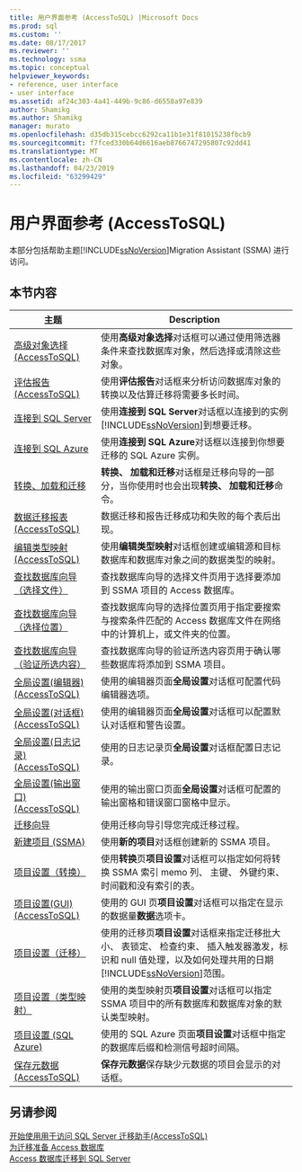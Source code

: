 ```yaml
---
title: 用户界面参考 (AccessToSQL) |Microsoft Docs
ms.prod: sql
ms.custom: ''
ms.date: 08/17/2017
ms.reviewer: ''
ms.technology: ssma
ms.topic: conceptual
helpviewer_keywords:
- reference, user interface
- user interface
ms.assetid: af24c303-4a41-449b-9c86-d6558a97e839
author: Shamikg
ms.author: Shamikg
manager: murato
ms.openlocfilehash: d35db315cebcc6292ca11b1e31f81015238fbcb9
ms.sourcegitcommit: f7fced330b64d6616aeb8766747295807c92dd41
ms.translationtype: MT
ms.contentlocale: zh-CN
ms.lasthandoff: 04/23/2019
ms.locfileid: "63299429"
---
```

# <a name="user-interface-reference-accesstosql"></a>用户界面参考 (AccessToSQL)
本部分包括帮助主题[!INCLUDE[ssNoVersion](../../includes/ssnoversion-md.md)]Migration Assistant (SSMA) 进行访问。  
  
## <a name="in-this-section"></a>本节内容  
  
|主题|Description|  
|---------|---------------|  
|[高级对象选择&#40;AccessToSQL&#41;](../../ssma/access/advanced-object-selection-accesstosql.md)|使用**高级对象选择**对话框可以通过使用筛选器条件来查找数据库对象，然后选择或清除这些对象。|  
|[评估报告&#40;AccessToSQL&#41;](../../ssma/access/assessment-report-accesstosql.md)|使用**评估报告**对话框来分析访问数据库对象的转换以及估算迁移将需要多长时间。|  
|[连接到 SQL Server](https://msdn.microsoft.com/ceb77a97-d6d5-4a92-90a6-342e97d12b54)|使用**连接到 SQL Server**对话框以连接到的实例[!INCLUDE[ssNoVersion](../../includes/ssnoversion-md.md)]到想要迁移。|  
|[连接到 SQL Azure](connect-to-azure-sql-db-accesstosql.md)|使用**连接到 SQL Azure**对话框以连接到你想要迁移的 SQL Azure 实例。|  
|[转换、加载和迁移](https://msdn.microsoft.com/4ec83e96-88a5-4b7b-8d5a-f3429d9a936b)|**转换、 加载和迁移**对话框是迁移向导的一部分，当你使用时也会出现**转换、 加载和迁移**命令。|  
|[数据迁移报表&#40;AccessToSQL&#41;](../../ssma/access/data-migration-report-accesstosql.md)|数据迁移和报告迁移成功和失败的每个表后出现。|  
|[编辑类型映射&#40;AccessToSQL&#41;](../../ssma/access/edit-type-mapping-accesstosql.md)|使用**编辑类型映射**对话框创建或编辑源和目标数据库和数据库对象之间的数据类型的映射。|  
|[查找数据库向导 （选择文件）](https://msdn.microsoft.com/2f574a34-4bab-40a4-89a8-ad4907ffc3fd)|查找数据库向导的选择文件页用于选择要添加到 SSMA 项目的 Access 数据库。|  
|[查找数据库向导 （选择位置）](https://msdn.microsoft.com/00b2d32a-998b-47a7-b25c-589b5bd6777a)|查找数据库向导的选择位置页用于指定要搜索与搜索条件匹配的 Access 数据库文件在网络中的计算机上，或文件夹的位置。|  
|[查找数据库向导（验证所选内容）](https://msdn.microsoft.com/62e20e03-50cc-4ac8-8072-524d194d2ec3)|查找数据库向导的验证所选内容页用于确认哪些数据库将添加到 SSMA 项目。|  
|[全局设置&#40;编辑器&#41; &#40;AccessToSQL&#41;](../../ssma/access/global-settings-editor-accesstosql.md)|使用的编辑器页面**全局设置**对话框可配置代码编辑器选项。|  
|[全局设置&#40;对话框&#41; &#40;AccessToSQL&#41;](../../ssma/access/global-settings-dialogs-accesstosql.md)|使用的编辑器页面**全局设置**对话框可以配置默认对话框和警告设置。|  
|[全局设置&#40;日志记录&#41; &#40;AccessToSQL&#41;](../../ssma/access/global-settings-logging-accesstosql.md)|使用的日志记录页**全局设置**对话框配置日志记录。|  
|[全局设置&#40;输出窗口&#41; &#40;AccessToSQL&#41;](../../ssma/access/global-settings-output-window-accesstosql.md)|使用的输出窗口页面**全局设置**对话框可配置的输出窗格和错误窗口窗格中显示。|  
|[迁移向导](migration-wizard-accesstosql.md)|使用迁移向导引导您完成迁移过程。|  
|[新建项目 (SSMA)](https://msdn.microsoft.com/ca294f6d-eeb5-42ca-9306-156281a3f0f3)|使用**新的项目**对话框创建新的 SSMA 项目。|  
|[项目设置（转换）](https://msdn.microsoft.com/bcebc635-c638-4ddb-924c-b9ccfef86388)|使用**转换**页**项目设置**对话框可以指定如何将转换 SSMA 索引 memo 列、 主键、 外键约束、 时间戳和没有索引的表。|  
|[项目设置&#40;GUI&#41; &#40;AccessToSQL&#41;](../../ssma/access/project-settings-gui-accesstosql.md)|使用的 GUI 页**项目设置**对话框可以指定在显示的数据量**数据**选项卡。|  
|[项目设置（迁移）](https://msdn.microsoft.com/4caebc9c-8680-4b99-a8fa-89c43161c95d)|使用的迁移页**项目设置**对话框来指定迁移批大小、 表锁定、 检查约束、 插入触发器激发，标识和 null 值处理，以及如何处理共用的日期[!INCLUDE[ssNoVersion](../../includes/ssnoversion-md.md)]范围。|  
|[项目设置（类型映射）](https://msdn.microsoft.com/b87b9683-abed-4677-8c50-18bdba704655)|使用的类型映射页**项目设置**对话框可以指定 SSMA 项目中的所有数据库和数据库对象的默认类型映射。|  
|[项目设置 (SQL Azure)](https://msdn.microsoft.com/bbb8a204-d0e4-4f0b-9709-271feb1f136e)|使用的 SQL Azure 页面**项目设置**对话框中指定的数据库后缀和检测信号超时间隔。|  
|[保存元数据&#40;AccessToSQL&#41;](../../ssma/access/save-metadata-accesstosql.md)|**保存元数据**保存缺少元数据的项目会显示的对话框。|  
  
## <a name="see-also"></a>另请参阅  
[开始使用用于访问 SQL Server 迁移助手&#40;AccessToSQL&#41;](../../ssma/access/getting-started-with-sql-server-migration-assistant-for-access-accesstosql.md)  
[为迁移准备 Access 数据库](preparing-access-databases-for-migration-accesstosql.md)  
[Access 数据库迁移到 SQL Server](migrating-access-databases-to-sql-server-azure-sql-db-accesstosql.md)  
  
